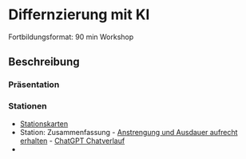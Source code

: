 # Differnzierung mit KI

Fortbildungsformat: 90 min Workshop

## Beschreibung



### Präsentation


### Stationen

- [Stationskarten]()
- Station: Zusammenfassung - [Anstrengung und Ausdauer aufrecht erhalten](/workshop/2024/2024-01_Differnzierung-mit-KI/2024-01-Differnzierung-Listening-UDL-AA.md) - [ChatGPT Chatverlauf](https://chat.openai.com/share/25d7c1b4-566c-4988-846a-2b16a956c9fa) 
- 